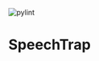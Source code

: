 ![pylint](https://img.shields.io/badge/Pylint%20Score-9.00-yellow?logo=python&logoColor=white)

# SpeechTrap